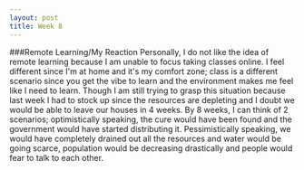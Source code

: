 ```yaml
---
layout: post
title: Week 8
---
```



###Remote Learning/My Reaction
Personally, I do not like the idea of remote learning because I am unable to focus taking classes online. I feel different since I'm at home and it's my comfort zone; class is a different scenario since you get the vibe to learn and the environment makes me feel like I need to learn. Though I am still trying to grasp this situation because last week I had to stock up since the resources are depleting and I doubt we would be able to leave our houses in 4 weeks. By 8 weeks, I can think of 2 scenarios; optimistically speaking, the cure would have been found and the government would have started distributing it. Pessimistically speaking, we would have completely drained out all the resources and water would be going scarce, population would be decreasing drastically and people would fear to talk to each other.

